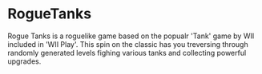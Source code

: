 # RogueTanks

Rogue Tanks is a roguelike game based on the popualr 'Tank' game by WII included in 'WII Play'. 
This spin on the classic has you treversing through randomly generated levels fighing various tanks and collecting powerful upgrades.
